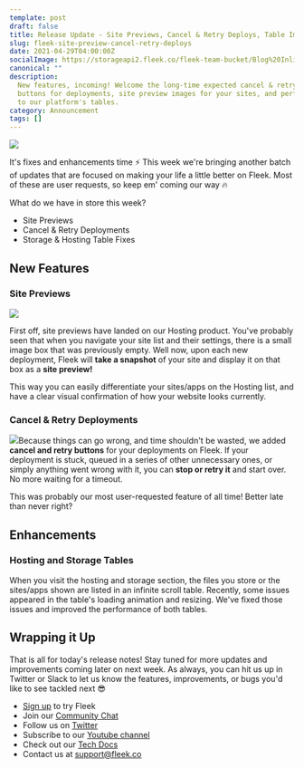 ```yaml
---
template: post
draft: false
title: Release Update - Site Previews, Cancel & Retry Deploys, Table Improvements
slug: fleek-site-preview-cancel-retry-deploys
date: 2021-04-29T04:00:00Z
socialImage: https://storageapi2.fleek.co/fleek-team-bucket/Blog%20Inline/preview.png
canonical: ""
description:
  New features, incoming! Welcome the long-time expected cancel & retry
  buttons for deployments, site preview images for your sites, and performance enhancements
  to our platform's tables.
category: Announcement
tags: []
---
```


![](https://storageapi2.fleek.co/fleek-team-bucket/Blog%20Inline/preview.png)

It's fixes and enhancements time ⚡ This week we're bringing another batch of updates that are focused on making your life a little better on Fleek. Most of these are user requests, so keep em' coming our way 🔥

What do we have in store this week?

- Site Previews
- Cancel & Retry Deployments
- Storage & Hosting Table Fixes

## New Features

### Site Previews

![](https://storageapi2.fleek.co/fleek-team-bucket/Blog%20Inline/preview-wide.png)

First off, site previews have landed on our Hosting product. You've probably seen that when you navigate your site list and their settings, there is a small image box that was previously empty. Well now, upon each new deployment, Fleek will **take a snapshot** of your site and display it on that box as a **site preview!**

This way you can easily differentiate your sites/apps on the Hosting list, and have a clear visual confirmation of how your website looks currently.

### Cancel & Retry Deployments

![](https://storageapi2.fleek.co/fleek-team-bucket/Blog%20Inline/cancel.gif)Because things can go wrong, and time shouldn't be wasted, we added **cancel and retry buttons** for your deployments on Fleek. If your deployment is stuck, queued in a series of other unnecessary ones, or simply anything went wrong with it, you can **stop or retry it** and start over. No more waiting for a timeout.

This was probably our most user-requested feature of all time! Better late than never right?

## Enhancements

### Hosting and Storage Tables

When you visit the hosting and storage section, the files you store or the sites/apps shown are listed in an infinite scroll table. Recently, some issues appeared in the table's loading animation and resizing. We've fixed those issues and improved the performance of both tables.

## Wrapping it Up

That is all for today's release notes! Stay tuned for more updates and improvements coming later on next week. As always, you can hit us up in Twitter or Slack to let us know the features, improvements, or bugs you'd like to see tackled next 😎

- [Sign up](https://app.fleek.co/) to try Fleek
- Join our [Community Chat](https://slack.fleek.co/)
- Follow us on [Twitter](https://twitter.com/fleek)
- Subscribe to our [Youtube channel](https://www.youtube.com/channel/UCBzlwYM0JjZpjDZ52-SLUmw)
- Check out our [Tech Docs](https://docs.fleek.co/)
- Contact us at support@fleek.co
